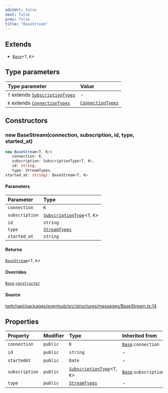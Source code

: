 ```yaml
---
editUrl: false
next: false
prev: false
title: "BaseStream"
---
```


## Extends

- [`Base`](/api/eventsub/classes/base/)\<`T`, `K`\>

## Type parameters

| Type parameter | Value |
| :------ | :------ |
| `T` extends [`SubscriptionTypes`](/api/eventsub/enumerations/subscriptiontypes/) | - |
| `K` extends [`ConnectionTypes`](/api/eventsub/type-aliases/connectiontypes/) | [`ConnectionTypes`](/api/eventsub/type-aliases/connectiontypes/) |

## Constructors

### new BaseStream(connection, subscription, id, type, started_at)

```ts
new BaseStream<T, K>(
   connection: K, 
   subscription: SubscriptionType<T, K>, 
   id: string, 
   type: StreamTypes, 
started_at: string): BaseStream<T, K>
```

#### Parameters

| Parameter | Type |
| :------ | :------ |
| `connection` | `K` |
| `subscription` | [`SubscriptionType`](/api/eventsub/type-aliases/subscriptiontype/)\<`T`, `K`\> |
| `id` | `string` |
| `type` | [`StreamTypes`](/api/eventsub/type-aliases/streamtypes/) |
| `started_at` | `string` |

#### Returns

[`BaseStream`](/api/eventsub/classes/basestream/)\<`T`, `K`\>

#### Overrides

[`Base`](/api/eventsub/classes/base/).[`constructor`](/api/eventsub/classes/base/#constructors)

#### Source

[twitchapi/packages/eventsub/src/structures/messages/BaseStream.ts:14](https://github.com/pablornc/twitchapi//blob/8695acad106a836c1f0fc4c57a113f17adce41f0/packages/eventsub/src/structures/messages/BaseStream.ts#L14)

## Properties

| Property | Modifier | Type | Inherited from |
| :------ | :------ | :------ | :------ |
| `connection` | `public` | `K` | [`Base`](/api/eventsub/classes/base/).`connection` |
| `id` | `public` | `string` | - |
| `startedAt` | `public` | `Date` | - |
| `subscription` | `public` | [`SubscriptionType`](/api/eventsub/type-aliases/subscriptiontype/)\<`T`, `K`\> | [`Base`](/api/eventsub/classes/base/).`subscription` |
| `type` | `public` | [`StreamTypes`](/api/eventsub/type-aliases/streamtypes/) | - |
